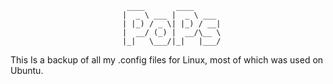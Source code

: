                               ____       ____
                             |  _ \ ___ |  _ \ ___
                             | |_) / _ \| |_) / __|
                             |  __/ (_) |  __/\__ \
                             |_|   \___/|_|   |___/

This Is a backup of all my .config files for Linux, most of which was used on Ubuntu.


